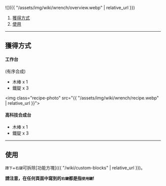 ![]({{ "/assets/img/wiki/wrench/overview.webp" | relative_url }})

<div class="article-content">
<ol>
    <li><a href="#獲得方式">獲得方式</a></li>
    <li><a href="#使用">使用</a></li>
</ol>
</div>

---

## 獲得方式

#### 工作台

(有序合成)

- 木棒 x 1  
- 鐵錠 x 3

<img class="recipe-photo" src="{{ "/assets/img/wiki/wrench/recipe.webp" | relative_url }}">

#### 高科技合成台

- 木棒 x 1  
- 鐵錠 x 3

---

## 使用

`蹲下`+`右鍵`可拆除[功能方塊]({{ "/wiki/custom-blocks" | relative_url }})。  

__請注意，在任何頁面中寫到的`右鍵`都是指`使用鍵`!__
